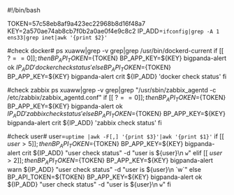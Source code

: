 #!/bin/bash

TOKEN=57c58eb8af9a423ec22968b8d16f48a7
KEY=2a570ae74ab8cb7f0b2a0ae0f4e9c8c2
IP_ADD=`ifconfig|grep -A 1 ens33|grep inet|awk '{print $2}'`


#check docker#
ps xuaww|grep -v grep|grep /usr/bin/dockerd-current
if [[ $? == 0 ]];then
        BP_API_TOKEN=${TOKEN} BP_APP_KEY=${KEY} bigpanda-alert ok ${IP_ADD} 'docker check status'
else
        BP_API_TOKEN=${TOKEN} BP_APP_KEY=${KEY} bigpanda-alert crit ${IP_ADD} 'docker check status'
fi


#check zabbix
ps xuaww|grep -v grep|grep "/usr/sbin/zabbix_agentd -c /etc/zabbix/zabbix_agentd.conf"
if [[ $? == 0 ]];then
        BP_API_TOKEN=${TOKEN} BP_APP_KEY=${KEY} bigpanda-alert ok ${IP_ADD} 'zabbix check status'
else
        BP_API_TOKEN=${TOKEN} BP_APP_KEY=${KEY} bigpanda-alert crit ${IP_ADD} 'zabbix check status'
fi

#check user#
user=`uptime |awk -F[,] '{print $3}'|awk '{print $1}'`
if [[ $user > 5 ]];then
        BP_API_TOKEN=${TOKEN} BP_APP_KEY=${KEY} bigpanda-alert crit ${IP_ADD} "user check status" -d  "user is ${user}\n `w`"
elif [[ $user > 2 ]];then
        BP_API_TOKEN=${TOKEN} BP_APP_KEY=${KEY} bigpanda-alert warn ${IP_ADD} "user check status" -d  "user is ${user}\n `w`"
else
        BP_API_TOKEN=${TOKEN} BP_APP_KEY=${KEY} bigpanda-alert ok ${IP_ADD} "user check status" -d  "user is ${user}\n `w`"
fi
